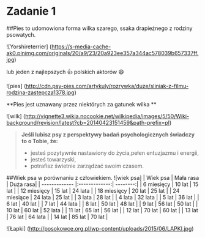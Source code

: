 # Zadanie 1

##Pies
to udomowiona forma wilka szarego, ssaka drapieżnego z rodziny psowatych.

![Yorshireterrier] (https://s-media-cache-ak0.pinimg.com/originals/20/a9/23/20a923ee357a344ac578039b657337ff.jpg)


lub jeden z najlepszych :thumbsup: polskich aktorów :smile:

![pies] (http://cdn.psy-pies.com/artykuly/rozrywka/duze/sliniak-z-filmu-rodzina-zastepcza1378.jpg)

**Pies jest uznawany przez niektórych za gatunek wilka **

![wilk] (http://vignette3.wikia.nocookie.net/wilkipedia/images/5/50/Wiki-background/revision/latest?cb=20140423151459&path-prefix=pl)

>**Jeśli lubisz psy z perspektywy badań psychologicznych świadczy to o Tobie, że:** 
>* jesteś pozytywnie nastawiony do życia,pełen entuzjazmu i energii,
>* jesteś towarzyski,
>* potrafisz świetnie zarządzać swoim czasem.

##Wiek psa w porównaniu z człowiekiem.
![wiek psa]
| Wiek psa      | Mała rasa     | Duża rasa|
| ------------- |:-------------:| --------:|
| 6 miesięcy  	| 10 lat 	      | 15 lat   | 
| 12 miesięcy 	| 15 lat      	| 24 lata  | 
| 18 miesięcy 	| 20 lat 	      | 25 lat   |
| 24 miesiące 	| 24 lata       | 25 lat   |
| 3 lata 	      |           28 lat         |
| 4 lata       	|           32 lata        |
| 5 lat 	      |           36 lat         |
| 6 lat 	      |           40 lat         |
| 7 lat 	      |           44 lata        |
| 8 lat       	| 50 lat 	      | 48 lat   |
| 9 lat 	      | 56 lat 	      | 50 lat   |
| 10 lat 	      | 60 lat 	      | 52 lata  |
| 11 lat        | 65 lat 	      | 56 lat   |
| 12 lat       	| 70 lat 	      | 60 lat   |
| 13 lat        | 76 lat 	      | 64 lata  |
| 14 lat        | 85 lat 	      | 70 lat   |

![Łapki] (http://posokowce.org.pl/wp-content/uploads/2015/06/LAPKI.jpg)
